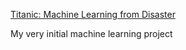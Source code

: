 [Titanic: Machine Learning from Disaster](https://www.kaggle.com/c/titanic)

My very initial machine learning project

